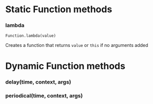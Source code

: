 # Static Function methods

### lambda
	Function.lambda(value)

Creates a function that returns `value` or `this` if no arguments added

# Dynamic Function methods

### delay(time, context, args)
### periodical(time, context, args)
